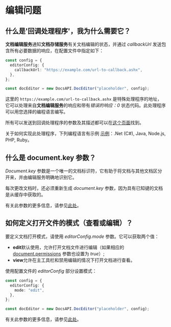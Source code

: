 ﻿---
sidebar_position: -5
---

# 编辑问题

## 什么是'回调处理程序'，我为什么需要它？

**文档编辑服务**通知**文档存储服务**有关文档编辑的状态，并通过 *callbackUrl* 发送包含所有必要数据的响应，在配置文件中指定如下：

  ``` ts
  const config = {
    editorConfig: {
      callbackUrl: "https://example.com/url-to-callback.ashx",
    },
  };

  const docEditor = new DocsAPI.DocEditor("placeholder", config);
  ```

这里的 `https://example.com/url-to-callback.ashx` 是特殊处理程序的地址，它可以处理来自**文档编辑服务**的响应和带有*错误的响应：0* 状态代码。此处理程序可以用您选择的编程语言编写。

所有可以发送到回调处理程序的参数及其描述都可以在[这个页面](../../usage-api/callback-handler.md)找到。

关于如何实现此处理程序，下列编程语言有示例 [示例](../../usage-api/callback-handler.md#document-save-examples)：.Net (C#), Java, Node.js, PHP, Ruby。

## 什么是 document.key 参数？

*Document.key* 参数是一个唯一的文档标识符，它有助于将文档与其他文档区分开来，并由编辑服务明确地识别它。

每次更改文档时，还必须重新生成 *document.key* 参数，因为具有已知键的文档是从缓存中获取的。

有关此参数的更多信息，请参见[此处](../../usage-api/config/document/document.md#key)。

## 如何定义打开文件的模式（查看或编辑）？

要定义文档打开模式，请使用 *editorConfig.mode* 参数。它可以获取两个值：

- **edit**默认使用，允许打开文档文件进行编辑（如果相应的 [document.permissions](../../usage-api/config/document/permissions.md) 参数也设置为 *true*）;
- **view**允许在主工具栏和禁用编辑的情况下打开文档进行查看。

使用配置文件的 *editorConfig* 部分设置模式：

  ``` ts
  const config = {
    editorConfig: {
      mode: "edit",
    },
  };

  const docEditor = new DocsAPI.DocEditor("placeholder", config);
  ```

有关此参数的更多信息，请参见[此处](../../usage-api/config/editor/editor.md#mode)。
